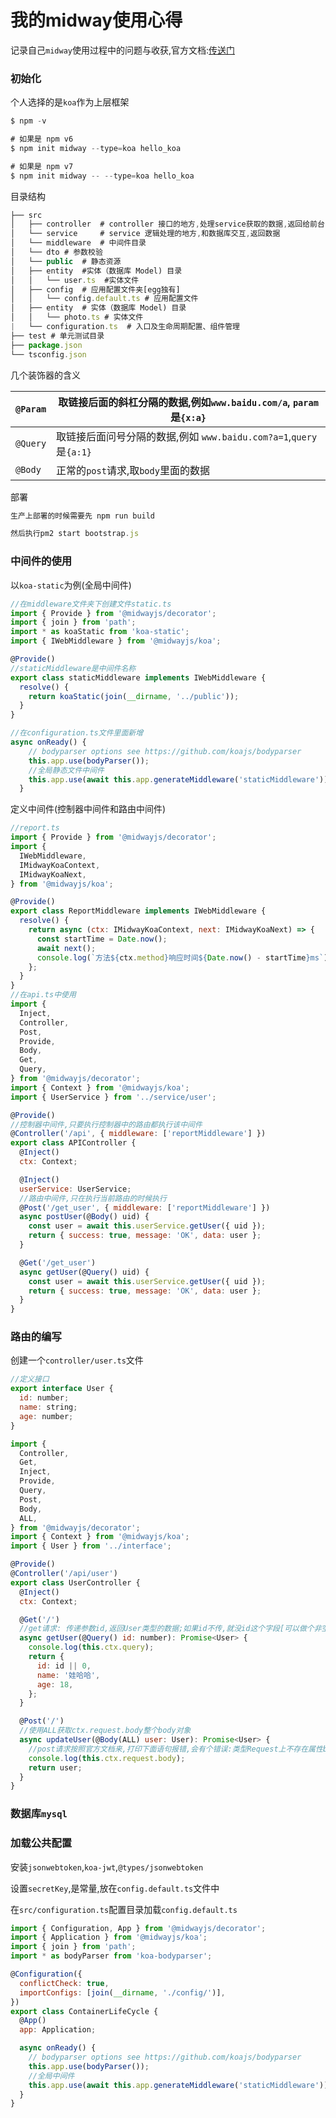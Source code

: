# 我的midway使用心得

记录自己`midway`使用过程中的问题与收获,官方文档:[传送门](https://www.yuque.com/midwayjs/midway_v2/koa)

### 初始化

个人选择的是`koa`作为上层框架

```js
$ npm -v

# 如果是 npm v6
$ npm init midway --type=koa hello_koa

# 如果是 npm v7
$ npm init midway -- --type=koa hello_koa
```

 目录结构

```js
├── src
│   ├── controller	# controller 接口的地方,处理service获取的数据,返回给前台
│   └── service		# service 逻辑处理的地方,和数据库交互,返回数据
│   └── middleware	# 中间件目录
│   └── dto	# 参数校验
│   └── public	# 静态资源
│   ├── entity  #实体（数据库 Model) 目录
│   │   └── user.ts  #实体文件
│   ├── config  # 应用配置文件夹[egg独有]
│   │   └── config.default.ts # 应用配置文件
│   ├── entity  # 实体（数据库 Model) 目录
│   │   └── photo.ts # 实体文件
|   └── configuration.ts  # 入口及生命周期配置、组件管理
├── test # 单元测试目录
├── package.json  
└── tsconfig.json
```

几个装饰器的含义

| `@Param` | 取链接后面的斜杠分隔的数据,例如`www.baidu.com/a`, `param`是`{x:a}` |
| -------- | ------------------------------------------------------------ |
| `@Query` | 取链接后面问号分隔的数据,例如 `www.baidu.com?a=1`,`query`是`{a:1}` |
| `@Body`  | 正常的`post`请求,取`body`里面的数据                          |

部署

```js
生产上部署的时候需要先 npm run build

然后执行pm2 start bootstrap.js
```



### 中间件的使用

以`koa-static`为例(全局中间件)

```js
//在middleware文件夹下创建文件static.ts
import { Provide } from '@midwayjs/decorator';
import { join } from 'path';
import * as koaStatic from 'koa-static';
import { IWebMiddleware } from '@midwayjs/koa';

@Provide()
//staticMiddleware是中间件名称
export class staticMiddleware implements IWebMiddleware {
  resolve() {
    return koaStatic(join(__dirname, '../public'));
  }
}

//在configuration.ts文件里面新增
async onReady() {
    // bodyparser options see https://github.com/koajs/bodyparser
    this.app.use(bodyParser());
    //全局静态文件中间件
    this.app.use(await this.app.generateMiddleware('staticMiddleware'));//中间件名称
  }
```

定义中间件(控制器中间件和路由中间件)

```js
//report.ts
import { Provide } from '@midwayjs/decorator';
import {
  IWebMiddleware,
  IMidwayKoaContext,
  IMidwayKoaNext,
} from '@midwayjs/koa';

@Provide()
export class ReportMiddleware implements IWebMiddleware {
  resolve() {
    return async (ctx: IMidwayKoaContext, next: IMidwayKoaNext) => {
      const startTime = Date.now();
      await next();
      console.log(`方法${ctx.method}响应时间${Date.now() - startTime}ms`);
    };
  }
}
//在api.ts中使用
import {
  Inject,
  Controller,
  Post,
  Provide,
  Body,
  Get,
  Query,
} from '@midwayjs/decorator';
import { Context } from '@midwayjs/koa';
import { UserService } from '../service/user';

@Provide()
//控制器中间件,只要执行控制器中的路由都执行该中间件
@Controller('/api', { middleware: ['reportMiddleware'] })
export class APIController {
  @Inject()
  ctx: Context;

  @Inject()
  userService: UserService;
  //路由中间件,只在执行当前路由的时候执行
  @Post('/get_user', { middleware: ['reportMiddleware'] })
  async postUser(@Body() uid) {
    const user = await this.userService.getUser({ uid });
    return { success: true, message: 'OK', data: user };
  }

  @Get('/get_user')
  async getUser(@Query() uid) {
    const user = await this.userService.getUser({ uid });
    return { success: true, message: 'OK', data: user };
  }
}
```

### 路由的编写

创建一个`controller/user.ts`文件

```js
//定义接口
export interface User {
  id: number;
  name: string;
  age: number;
}
```



```js
import {
  Controller,
  Get,
  Inject,
  Provide,
  Query,
  Post,
  Body,
  ALL,
} from '@midwayjs/decorator';
import { Context } from '@midwayjs/koa';
import { User } from '../interface';

@Provide()
@Controller('/api/user')
export class UserController {
  @Inject()
  ctx: Context;

  @Get('/')
  //get请求: 传递参数id,返回User类型的数据;如果id不传,就没id这个字段[可以做个非空校验,这样返回的字段一直是三个]
  async getUser(@Query() id: number): Promise<User> {
    console.log(this.ctx.query);
    return {
      id: id || 0,
      name: '娃哈哈',
      age: 18,
    };
  }

  @Post('/')
  //使用ALL获取ctx.request.body整个body对象
  async updateUser(@Body(ALL) user: User): Promise<User> {
    //post请求按照官方文档来,打印下面语句报错,会有个错误:类型Request上不存在属性body,需要安装@types/koa-bodyparser
    console.log(this.ctx.request.body);
    return user;
  }
}
```

### 数据库`mysql`

#### 



### 加载公共配置

安装`jsonwebtoken`,`koa-jwt`,`@types/jsonwebtoken`

设置`secretKey`,是常量,放在`config.default.ts`文件中

在`src/configuration.ts`配置目录加载`config.default.ts`

```js
import { Configuration, App } from '@midwayjs/decorator';
import { Application } from '@midwayjs/koa';
import { join } from 'path';
import * as bodyParser from 'koa-bodyparser';

@Configuration({
  conflictCheck: true,
  importConfigs: [join(__dirname, './config/')],
})
export class ContainerLifeCycle {
  @App()
  app: Application;

  async onReady() {
    // bodyparser options see https://github.com/koajs/bodyparser
    this.app.use(bodyParser());
    //全局中间件
    this.app.use(await this.app.generateMiddleware('staticMiddleware'));
  }
}
```




